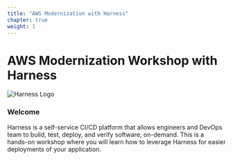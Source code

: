 ```yaml
---
title: "AWS Modernization with Harness"
chapter: true
weight: 1
---
```


# AWS Modernization Workshop with Harness

![Harness Logo](../images/Harness-Logo.jpeg "Harness Logo")

### Welcome

Harness is a self-service CI/CD platform that allows engineers and DevOps team to build, test, deploy, and verify software, on-demand. This is a hands-on workshop where you will learn how to leverage Harness for easier deployments of your application.
